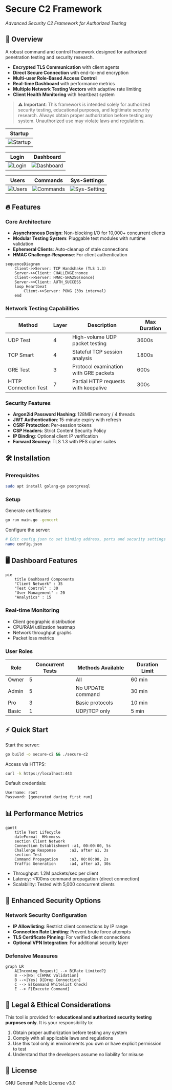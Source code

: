 # Secure C2 Framework

*Advanced Security C2 Framework for Authorized Testing*

## 📌 Overview

A robust command and control framework designed for authorized penetration testing and security research.

- **Encrypted TLS Communication** with client agents
- **Direct Secure Connection** with end-to-end encryption
- **Multi-user Role-Based Access Control**
- **Real-time Dashboard** with performance metrics
- **Multiple Network Testing Vectors** with adaptive rate limiting
- **Client Health Monitoring** with heartbeat system

> ⚠️ **Important**: This framework is intended solely for authorized security testing, educational purposes, and legitimate security research. Always obtain proper authorization before testing any system. Unauthorized use may violate laws and regulations.

| Startup | 
|---------|
| ![Startup](https://github.com/user-attachments/assets/9ff3101e-cea6-4a7c-8d13-af54f8c891cc) | 

| Login | Dashboard |
|-------|----------|
| ![Login](https://github.com/user-attachments/assets/26734671-aae5-4240-a7e6-ee6ed836e5f8) | ![Dashboard](https://github.com/user-attachments/assets/e7872d5c-e78b-47d8-b580-8dcf16b7a79a) |

| Users | Commands | Sys-Settings |
|-------|----------|--------------|
| ![Users](https://github.com/user-attachments/assets/5937982b-fe99-4e0f-a859-54ff94b187cd) | ![Commands](https://github.com/user-attachments/assets/092f24e0-f332-4496-b399-2b00b76908c9) | ![Sys-Setting](https://github.com/user-attachments/assets/50c66a61-8ca4-4def-b28c-cce4e08909c4) |

## 🔥 Features

### Core Architecture

- **Asynchronous Design**: Non-blocking I/O for 10,000+ concurrent clients
- **Modular Testing System**: Pluggable test modules with runtime validation
- **Ephemeral Clients**: Auto-cleanup of stale connections
- **HMAC Challenge-Response**: For client authentication

```mermaid
sequenceDiagram
    Client->>Server: TCP Handshake (TLS 1.3)
    Server->>Client: CHALLENGE:nonce
    Client->>Server: HMAC-SHA256(nonce)
    Server->>Client: AUTH_SUCCESS
    loop Heartbeat
        Client->>Server: PONG (30s interval)
    end
```

### Network Testing Capabilities

| Method | Layer | Description | Max Duration |
|--------|-------|-------------|--------------|
| UDP Test | 4 | High-volume UDP packet testing | 3600s |
| TCP Smart | 4 | Stateful TCP session analysis | 1800s |
| GRE Test | 3 | Protocol examination with GRE packets | 600s |
| HTTP Connection Test | 7 | Partial HTTP requests with keepalive | 300s |

### Security Features

- **Argon2id Password Hashing**: 128MB memory / 4 threads
- **JWT Authentication**: 15-minute expiry with refresh
- **CSRF Protection**: Per-session tokens
- **CSP Headers**: Strict Content Security Policy
- **IP Binding**: Optional client IP verification
- **Forward Secrecy**: TLS 1.3 with PFS cipher suites

## 🛠️ Installation

### Prerequisites

```bash
sudo apt install golang-go postgresql
```

### Setup

Generate certificates:
```bash
go run main.go -gencert
```

Configure the server:
```bash
# Edit config.json to set binding address, ports and security settings
nano config.json
```

## 🖥️ Dashboard Features

```mermaid
pie
    title Dashboard Components
    "Client Network" : 35
    "Test Control" : 30
    "User Management" : 20
    "Analytics" : 15
```

### Real-time Monitoring

- Client geographic distribution
- CPU/RAM utilization heatmap
- Network throughput graphs
- Packet loss metrics

### User Roles

| Role | Concurrent Tests | Methods Available | Duration Limit |
|------|-----------------|-------------------|---------------|
| Owner | 5 | All | 60 min |
| Admin | 5 | No UPDATE command | 30 min |
| Pro | 3 | Basic protocols | 10 min |
| Basic | 1 | UDP/TCP only | 5 min |

## ⚡ Quick Start

Start the server:
```bash
go build -o secure-c2 && ./secure-c2
```

Access via HTTPS:
```bash
curl -k https://localhost:443
```

Default credentials:
```
Username: root
Password: [generated during first run]
```

## 📊 Performance Metrics

```mermaid
gantt
    title Test Lifecycle
    dateFormat  HH:mm:ss
    section Client Network
    Connection Establishment :a1, 00:00:00, 5s
    Challenge Response      :a2, after a1, 3s
    section Test
    Command Propagation     :a3, 00:00:08, 2s
    Traffic Generation      :a4, after a3, 30s
```

- Throughput: 1.2M packets/sec per client
- Latency: <100ms command propagation (direct connection)
- Scalability: Tested with 5,000 concurrent clients

## 🔐 Enhanced Security Options

### Network Security Configuration

- **IP Allowlisting**: Restrict client connections by IP range
- **Connection Rate Limiting**: Prevent brute force attempts
- **TLS Certificate Pinning**: For verified client connections
- **Optional VPN Integration**: For additional security layer

### Defensive Measures

```mermaid
graph LR
    A[Incoming Request] --> B{Rate Limited?}
    B -->|No| C[HMAC Validation]
    B -->|Yes| D[Drop Connection]
    C --> E[Command Whitelist Check]
    E --> F[Execute Command]
```

## 🚨 Legal & Ethical Considerations

This tool is provided for **educational and authorized security testing purposes only**. It is your responsibility to:

1. Obtain proper authorization before testing any system
2. Comply with all applicable laws and regulations
3. Use this tool only in environments you own or have explicit permission to test
4. Understand that the developers assume no liability for misuse

## 📜 License

GNU General Public License v3.0
